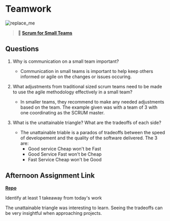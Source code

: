 # Teamwork

![replace_me](https://codeworks.blob.core.windows.net/public/assets/img/illustrations/placeholder.svg)

> **📖 [Scrum for Small Teams](https://codeworksacademy.com/fs-student-guide/resources/wk8-9/02-Scrum-For-Small-Teams)**

## Questions

1. Why is communication on a small team important?

   - Communication in small teams is important to help keep others informed or agile on the changes or issues occuring.

2. What adjustments from traditional sized scrum teams need to be made to use the agile methodology effectively in a small team?

   - In smaller teams, they recommend to make any needed adjustments based on the team. The example given was with a team of 3 with one coordinating as the SCRUM master.

3. What is the unattainable triangle? What are the tradeoffs of each side?
   - The unattainable triable is a parados of tradeoffs between the speed of developement and the quality of the software delivered. The 3 are:
     - Good service Cheap won't be Fast
     - Good Service Fast won't be Cheap
     - Fast Service Cheap won't be Good

## Afternoon Assignment Link

**[Repo](https://github.com/gp3r3z/<ASSIGNMENT_REPO>)**

Identify at least 1 takeaway from today's work

The unattainable triangle was interesting to learn. Seeing the tradeoffs can be very insightful when approaching projects.
